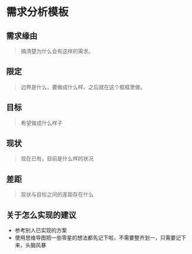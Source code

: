 # 需求分析模板

## 需求缘由

> 搞清楚为什么会有这样的需求。

## 限定

> 边界是什么，要做成什么样。之后就在这个框框里做。

## 目标

> 希望做成什么样子

## 现状

> 现在已有，目前是什么样的状况

## 差距

> 现状与目标之间的差距存在什么





## 关于怎么实现的建议

- 参考别人已实现的方案
- 使用思维导图把一些零星的想法都先记下啦，不需要整齐划一，只需要记下来，头脑风暴

